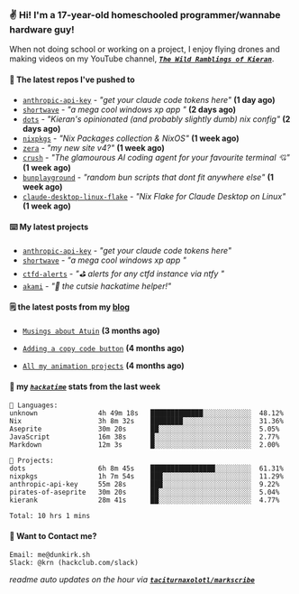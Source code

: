 ### ✌️ Hi! I'm a 17-year-old homeschooled programmer/wannabe hardware guy!

When not doing school or working on a project, I enjoy flying drones and making videos on my YouTube channel, [**_`The Wild Ramblings of Kieran`_**](https://youtube.com/@kieran.rambles).

#### 👷 The latest repos I've pushed to

- [`anthropic-api-key`](https://github.com/taciturnaxolotl/anthropic-api-key) - _"get your claude code tokens here"_ **(1 day ago)**
- [`shortwave`](https://github.com/taciturnaxolotl/shortwave) - _"a mega cool windows xp app "_ **(2 days ago)**
- [`dots`](https://github.com/taciturnaxolotl/dots) - _"Kieran's opinionated (and probably slightly dumb) nix config"_ **(2 days ago)**
- [`nixpkgs`](https://github.com/NixOS/nixpkgs) - _"Nix Packages collection & NixOS"_ **(1 week ago)**
- [`zera`](https://github.com/taciturnaxolotl/zera) - _"my new site v4?"_ **(1 week ago)**
- [`crush`](https://github.com/charmbracelet/crush) - _"The glamourous AI coding agent for your favourite terminal 💘"_ **(1 week ago)**
- [`bunplayground`](https://github.com/taciturnaxolotl/bunplayground) - _"random bun scripts that dont fit anywhere else"_ **(1 week ago)**
- [`claude-desktop-linux-flake`](https://github.com/k3d3/claude-desktop-linux-flake) - _"Nix Flake for Claude Desktop on Linux"_ **(1 week ago)**

#### ⌨️ My latest projects

- [`anthropic-api-key`](https://github.com/taciturnaxolotl/anthropic-api-key) - _"get your claude code tokens here"_
- [`shortwave`](https://github.com/taciturnaxolotl/shortwave) - _"a mega cool windows xp app "_
- [`ctfd-alerts`](https://github.com/taciturnaxolotl/ctfd-alerts) - _"⛳ alerts for any ctfd instance via ntfy "_
- [`akami`](https://github.com/taciturnaxolotl/akami) - _"🌷 the cutsie hackatime helper!"_

#### 🗒️ the latest posts from my [blog](https://dunkirk.sh)

- [`Musings about Atuin`](https://dunkirk.sh/blog/atuin/) **(3 months ago)**

- [`Adding a copy code button`](https://dunkirk.sh/blog/adding-a-copy-button/) **(4 months ago)**

- [`All my animation projects`](https://dunkirk.sh/blog/my-animations/) **(4 months ago)**



#### 📡 my [_`hackatime`_](https://waka.hackclub.com) stats from the last week

```text
💾 Languages:
unknown               4h 49m 18s   █████████████░░░░░░░░░░░░  48.12%
Nix                   3h 8m 32s    ████████░░░░░░░░░░░░░░░░░  31.36%
Aseprite              30m 20s      ██░░░░░░░░░░░░░░░░░░░░░░░  5.05%
JavaScript            16m 38s      █░░░░░░░░░░░░░░░░░░░░░░░░  2.77%
Markdown              12m 3s       █░░░░░░░░░░░░░░░░░░░░░░░░  2.00%

💼 Projects:
dots                  6h 8m 45s    ████████████████░░░░░░░░░  61.31%
nixpkgs               1h 7m 54s    ███░░░░░░░░░░░░░░░░░░░░░░  11.29%
anthropic-api-key     55m 28s      ███░░░░░░░░░░░░░░░░░░░░░░  9.22%
pirates-of-aseprite   30m 20s      ██░░░░░░░░░░░░░░░░░░░░░░░  5.04%
kierank               28m 41s      ██░░░░░░░░░░░░░░░░░░░░░░░  4.77%

Total: 10 hrs 1 mins
```

#### 📮 Want to Contact me?

```text
Email: me@dunkirk.sh
Slack: @krn (hackclub.com/slack)
```

_readme auto updates on the hour via [**`taciturnaxolotl/markscribe`**](https://github.com/taciturnaxolotl/markscribe)_
